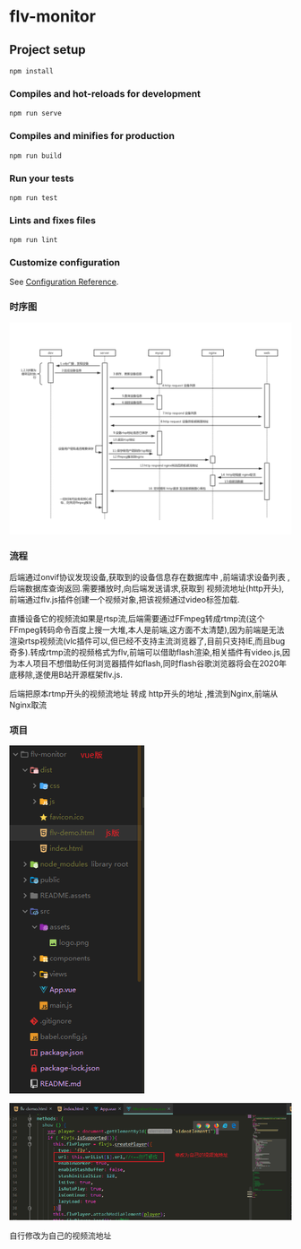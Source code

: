 # flv-monitor

## Project setup
```
npm install
```

### Compiles and hot-reloads for development
```
npm run serve
```

### Compiles and minifies for production
```
npm run build
```

### Run your tests
```
npm run test
```

### Lints and fixes files
```
npm run lint
```

### Customize configuration
See [Configuration Reference](https://cli.vuejs.org/config/).

### 时序图

![img](README.assets/%E6%97%B6%E5%BA%8F%E5%9B%BE.png)

### 流程

后端通过onvif协议发现设备,获取到的设备信息存在数据库中 ,前端请求设备列表 ,后端数据库查询返回.需要播放时,向后端发送请求,获取到 视频流地址(http开头),前端通过flv.js插件创建一个视频对象,把该视频通过video标签加载.

直播设备它的视频流如果是rtsp流,后端需要通过FFmpeg转成rtmp流(这个FFmpeg转码命令百度上搜一大堆,本人是前端,这方面不太清楚),因为前端是无法渲染rtsp视频流(vlc插件可以,但已经不支持主流浏览器了,目前只支持IE,而且bug奇多).转成rtmp流的视频格式为flv,前端可以借助flash渲染,相关插件有video.js,因为本人项目不想借助任何浏览器插件如flash,同时flash谷歌浏览器将会在2020年底移除,遂使用B站开源框架flv.js.

后端把原本rtmp开头的视频流地址 转成 http开头的地址 ,推流到Nginx,前端从Nginx取流

### 项目

![1584672707133](README.assets/1584672707133.png)

![1584672769488](README.assets/1584672769488.png)

自行修改为自己的视频流地址